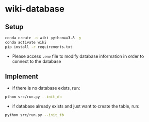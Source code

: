 # wiki-database
## Setup
```bash
conda create -n wiki python==3.8 -y
conda activate wiki
pip install -r requirements.txt
```
- Please access `.env` file to modify database information in order to connect to the database

## Implement
- if there is no database exists, run:
```bash
pthon src/run.py --init_db
```
- if database already exists and just want to create the table, run:
```bash
python src/run.py --init_tb
```

